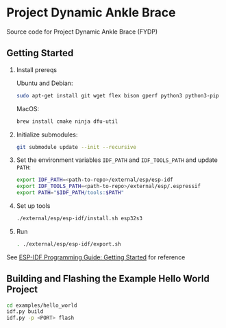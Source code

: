 # Project Dynamic Ankle Brace
Source code for Project Dynamic Ankle Brace (FYDP)

## Getting Started

1. Install prereqs

    Ubuntu and Debian:
    ```bash
    sudo apt-get install git wget flex bison gperf python3 python3-pip python3-venv cmake ninja-build ccache libffi-dev libssl-dev dfu-util libusb-1.0-0
    ```
    MacOS:
    ```bash
    brew install cmake ninja dfu-util
    ```

2. Initialize submodules:
    ```bash
    git submodule update --init --recursive
    ```

3. Set the environment variables `IDF_PATH` and `IDF_TOOLS_PATH` and update `PATH`:
    ```bash
    export IDF_PATH=<path-to-repo>/external/esp/esp-idf
    export IDF_TOOLS_PATH=<path-to-repo>/external/esp/.espressif
    export PATH="$IDF_PATH/tools:$PATH"
    ```

4. Set up tools
    ```bash
    ./external/esp/esp-idf/install.sh esp32s3
    ```

5. Run
    ```bash
    . ./external/esp/esp-idf/export.sh
    ```

See [ESP-IDF Programming Guide: Getting Started](https://docs.espressif.com/projects/esp-idf/en/latest/esp32s3/get-started/linux-macos-setup.html#get-started-linux-macos-first-steps) for reference

## Building and Flashing the Example Hello World Project

```bash
cd examples/hello_world
idf.py build
idf.py -p <PORT> flash
```
